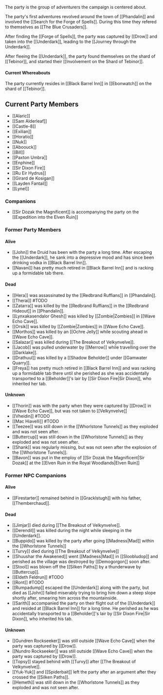 The party is the group of adventurers the campaign is centered about.

The party's first adventures revolved around the town of [[Phandalin]] and involved the [[Search for the Forge of Spells]]. During this time they refered to themselves as [[The Blue Crusaders]].

After finding the [[Forge of Spells]], the party was captured by [[Drow]] and taken into the [[Underdark]], leading to the [[Journey through the Underdark]].

After fleeing the [[Underdark]], the party found themselves on the shard of [[Tebinor]], and started their [[Involvement on the Shard of Tebinor]].

#### Current Whereabouts
The party currently resides in [[Black Barrel Inn]] in [[Ebonwatch]] on the shard of [[Tebinor]].

## Current Party Members
* [[Alaric]]
* [[Sam Alderleaf]]
* [[Castle-8]]
* [[Exilian]]
* [[Horatio]]
* [[Nuk]]
* [[Aboouck]]
* [[Bill]]
* [[Paxton Umbra]]
* [[Enphine]]
* [[Sir Dixon Fire]]
* [[Ru Eir Hydrus]]
* [[Girard de Kosigan]]
* [[Layden Fantail]]
* [[Lynel]]

 
### Companions
* [[Sir Dozak the Magnificent]] is accompanying the party on the [[Expedition into the Elven Ruin]]

### Former Party Members
#### Alive
* [[John]] the Druid has been with the party a long time. After escaping the [[Underdark]], he sank into a depressive mood and has since been drinking vodka in [[Black Barrel Inn]].
* [[Navani]] has pretty much retired in [[Black Barrel Inn]] and is racking up a formidable tab there.
#### Dead
* [[Hera]] was assassinated by the [[Redbrand Ruffians]] in [[Phandalin]].
* [[Therai]] #TODO
* [[Zatarra]] was killed by the [[Redbrand Ruffians]] in the [[Redbrand Hideout]] in [[Phandalin]].
* [[Lynxakasendalor Ghesh]] was killed by [[Zombie|Zombies]] in [[Wave Echo Cave]].
* [[Orsik]] was killed by [[Zombie|Zombies]] in [[Wave Echo Cave]].
* [[Morthos]] was killed by an [[Ochre Jelly]] while scouting ahead in [[Wave Echo Cave]].
* [[Salazar]] was killed during [[The Breakout of Velkynvelve]].
* [[Jacob]] was pulled underwater by [[Merrow]] while travelling over the [[Darklake]].
* [[Drathuul]] was killed by a [[Shadow Beholder]] under [[Gamwater Quarry]].
* [[Freya]] has pretty much retired in [[Black Barrel Inn]] and was racking up a formidable tab there until she perished as she was accidentally transported to a [[Beholder]]'s lair by [[Sir Dixon Fire|Sir Dixon]], who inherited her tab.
#### Unknown
* [[Thorin]] was with the party when they were captured by [[Drow]] in [[Wave Echo Cave]], but was not taken to [[Velkynvelve]]
* [[Vheidin]] #TODO
* [[Mac Hiavelli]] #TODO
* [[Teezee]] was still down in the [[Whorlstone Tunnels]] as they exploded and was not seen after.
* [[Buttercup]] was still down in the [[Whorlstone Tunnels]] as they exploded and was not seen after.
* [[Shank]] was regularly missing, but was not seen after the explosion of the [[Whorlstone Tunnels]].
* [[Bavon]] was put in the employ of [[Sir Dozak the Magnificent|Sir Dozak]] at the [[Elven Ruin in the Royal Woodlands|Elven Ruin]] 
### Former NPC Companions
#### Alive
* [[Firestarter]] remained behind in [[Gracklstugh]] with his father, [[Themberchaud]].
#### Dead
* [[Jimjar]] died during [[The Breakout of Velkynvelve]].
* [[Derendil]] was killed during the night while sleeping in the [[Underdark]].
* [[Buppido]] was killed by the party after going [[Madness|Mad]] within the [[Whorlstone Tunnels]]
* [[Turvy]] died during [[The Breakout of Velkynvelve]]
* [[Shuushar the Awakened]] went [[Madness|Mad]] in [[Sloobludop]] and perished as the village was destroyed by [[Demogorgon]] soon after.
* [[Stool]] was blown off the [[Silken Paths]] by a thunderwave by [[Buttercup]].
* [[Eldeth Feldrun]] #TODO
* [[Ront]] #TODO
* [[Rumpadump]] escaped the [[Underdark]] along with the party, but died as [[John]] failed miserably trying to bring him down a steep slope shortly after, smearing him across the mountainside.
* [[Sarith]] accompanied the party on their flight out of the [[Underdark]] and resided at [[Black Barrel Inn]] for a long time. He perished as he was accidentally transported to a [[Beholder]]'s lair by [[Sir Dixon Fire|Sir Dixon]], who inherited his tab.
#### Unknown
* [[Gundren Rockseeker]] was still outside [[Wave Echo Cave]] when the party was captured by [[Drow]].
* [[Nundro Rockseeker]] was still outside [[Wave Echo Cave]] when the party was captured by [[Drow]].
* [[Topsy]] stayed behind with [[Turvy]] after [[The Breakout of Velkynvelve]].
* [[Yuk-Yuk]] and [[Spiderbait]] left the party after an argument after they crossed the [[Silken Paths]].
* [[Hemeth]] was still down in the [[Whorlstone Tunnels]] as they exploded and was not seen after.